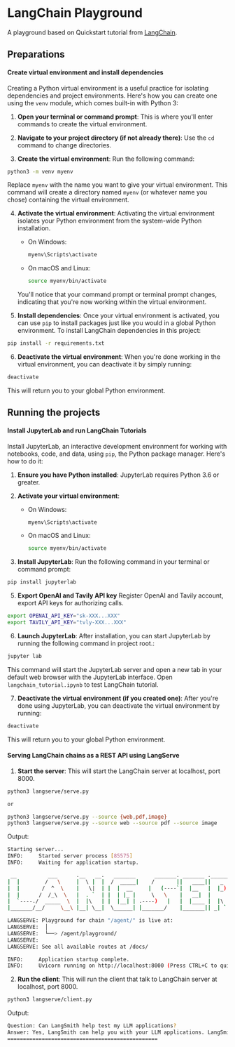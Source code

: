 # LangChain Playground
A playground based on Quickstart tutorial from [LangChain](https://python.langchain.com/docs/get_started/quickstart).

## Preparations
#### Create virtual environment and install dependencies
Creating a Python virtual environment is a useful practice for isolating dependencies and project environments. Here's how you can create one using the `venv` module, which comes built-in with Python 3:

1. **Open your terminal or command prompt**: This is where you'll enter commands to create the virtual environment.

2. **Navigate to your project directory (if not already there)**: Use the `cd` command to change directories.

3. **Create the virtual environment**: Run the following command:

```bash
python3 -m venv myenv
```

Replace `myenv` with the name you want to give your virtual environment. This command will create a directory named `myenv` (or whatever name you chose) containing the virtual environment.

4. **Activate the virtual environment**: Activating the virtual environment isolates your Python environment from the system-wide Python installation. 

   - On Windows:
     ```bash
     myenv\Scripts\activate
     ```

   - On macOS and Linux:
     ```bash
     source myenv/bin/activate
     ```

   You'll notice that your command prompt or terminal prompt changes, indicating that you're now working within the virtual environment.

5. **Install dependencies**: Once your virtual environment is activated, you can use `pip` to install packages just like you would in a global Python environment. To install LangChain dependencies in this project:

```bash
pip install -r requirements.txt
```

6. **Deactivate the virtual environment**: When you're done working in the virtual environment, you can deactivate it by simply running:

```bash
deactivate
```

This will return you to your global Python environment.


## Running the projects

#### Install JupyterLab and run LangChain Tutorials
Install JupyterLab, an interactive development environment for working with notebooks, code, and data, using `pip`, the Python package manager. Here's how to do it:

1. **Ensure you have Python installed**: JupyterLab requires Python 3.6 or greater.

2. **Activate your virtual environment**:

   - On Windows:
     ```bash
     myenv\Scripts\activate
     ```

   - On macOS and Linux:
     ```bash
     source myenv/bin/activate
     ```

4. **Install JupyterLab**: Run the following command in your terminal or command prompt:

```bash
pip install jupyterlab
```

5. **Export OpenAI and Tavily API key** Register OpenAI and Tavily account, export API keys for authorizing calls.

```bash
export OPENAI_API_KEY="sk-XXX...XXX"
export TAVILY_API_KEY="tvly-XXX...XXX"
```

6. **Launch JupyterLab**: After installation, you can start JupyterLab by running the following command in project root.:

```bash
jupyter lab
```

This command will start the JupyterLab server and open a new tab in your default web browser with the JupyterLab interface. Open `langchain_tutorial.ipynb` to test LangChain tutorial.

7. **Deactivate the virtual environment (if you created one)**: After you're done using JupyterLab, you can deactivate the virtual environment by running:

```bash
deactivate
```

This will return you to your global Python environment.

#### Serving LangChain chains as a REST API using LangServe
1. **Start the server**: This will start the LangChain server at localhost, port 8000.

```bash
python3 langserve/serve.py

or

python3 langserve/serve.py --source {web,pdf,image}
python3 langserve/serve.py --source web --source pdf --source image
```
Output:
```bash
Starting server...
INFO:     Started server process [85575]
INFO:     Waiting for application startup.

 __          ___      .__   __.   _______      _______. _______ .______     ____    ____  _______
|  |        /   \     |  \ |  |  /  _____|    /       ||   ____||   _  \    \   \  /   / |   ____|
|  |       /  ^  \    |   \|  | |  |  __     |   (----`|  |__   |  |_)  |    \   \/   /  |  |__
|  |      /  /_\  \   |  . `  | |  | |_ |     \   \    |   __|  |      /      \      /   |   __|
|  `----./  _____  \  |  |\   | |  |__| | .----)   |   |  |____ |  |\  \----.  \    /    |  |____
|_______/__/     \__\ |__| \__|  \______| |_______/    |_______|| _| `._____|   \__/     |_______|

LANGSERVE: Playground for chain "/agent/" is live at:
LANGSERVE:  │
LANGSERVE:  └──> /agent/playground/
LANGSERVE:
LANGSERVE: See all available routes at /docs/

INFO:     Application startup complete.
INFO:     Uvicorn running on http://localhost:8000 (Press CTRL+C to quit)
```
2. **Run the client**: This will run the client that talk to LangChain server at localhost, port 8000.

```bash
python3 langserve/client.py
```
Output:
```bash
Question: Can LangSmith help test my LLM applications?
Answer: Yes, LangSmith can help you with your LLM applications. LangSmith provides personalized guidance and support throughout the application process, including reviewing your application materials, providing feedback, and offering tips and strategies to enhance your chances of success. Additionally, LangSmith can assist you in researching and selecting the best LLM programs that align with your interests and goals.
================================================
```
